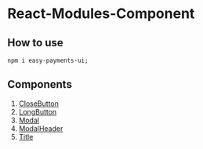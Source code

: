 # React-Modules-Component

## How to use

```
npm i easy-payments-ui;
```

## Components

1. [CloseButton]()
2. [LongButton]()
3. [Modal]()
4. [ModalHeader]()
5. [Title]()
